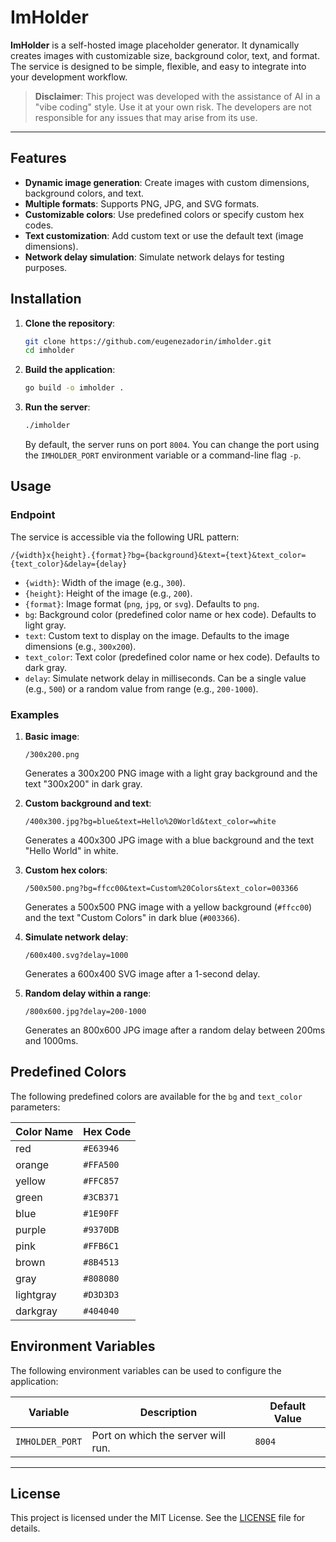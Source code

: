 # ImHolder

**ImHolder** is a self-hosted image placeholder generator. It dynamically creates images with customizable size, background color, text, and format. The service is designed to be simple, flexible, and easy to integrate into your development workflow.

> **Disclaimer**: This project was developed with the assistance of AI in a "vibe coding" style. Use it at your own risk. The developers are not responsible for any issues that may arise from its use.

---

## Features

- **Dynamic image generation**: Create images with custom dimensions, background colors, and text.
- **Multiple formats**: Supports PNG, JPG, and SVG formats.
- **Customizable colors**: Use predefined colors or specify custom hex codes.
- **Text customization**: Add custom text or use the default text (image dimensions).
- **Network delay simulation**: Simulate network delays for testing purposes.

## Installation

1. **Clone the repository**:
   ```bash
   git clone https://github.com/eugenezadorin/imholder.git
   cd imholder
   ```

2. **Build the application**:
   ```bash
   go build -o imholder .
   ```

3. **Run the server**:
   ```bash
   ./imholder
   ```
   By default, the server runs on port `8004`. You can change the port using the `IMHOLDER_PORT` environment variable or a command-line flag `-p`.

## Usage

### Endpoint

The service is accessible via the following URL pattern:

```
/{width}x{height}.{format}?bg={background}&text={text}&text_color={text_color}&delay={delay}
```

- `{width}`: Width of the image (e.g., `300`).
- `{height}`: Height of the image (e.g., `200`).
- `{format}`: Image format (`png`, `jpg`, or `svg`). Defaults to `png`.
- `bg`: Background color (predefined color name or hex code). Defaults to light gray.
- `text`: Custom text to display on the image. Defaults to the image dimensions (e.g., `300x200`).
- `text_color`: Text color (predefined color name or hex code). Defaults to dark gray.
- `delay`: Simulate network delay in milliseconds. Can be a single value (e.g., `500`) or a random value from range (e.g., `200-1000`).

### Examples

1. **Basic image**:
   ```
   /300x200.png
   ```
   Generates a 300x200 PNG image with a light gray background and the text "300x200" in dark gray.

2. **Custom background and text**:
   ```
   /400x300.jpg?bg=blue&text=Hello%20World&text_color=white
   ```
   Generates a 400x300 JPG image with a blue background and the text "Hello World" in white.

3. **Custom hex colors**:
   ```
   /500x500.png?bg=ffcc00&text=Custom%20Colors&text_color=003366
   ```
   Generates a 500x500 PNG image with a yellow background (`#ffcc00`) and the text "Custom Colors" in dark blue (`#003366`).

4. **Simulate network delay**:
   ```
   /600x400.svg?delay=1000
   ```
   Generates a 600x400 SVG image after a 1-second delay.

5. **Random delay within a range**:
   ```
   /800x600.jpg?delay=200-1000
   ```
   Generates an 800x600 JPG image after a random delay between 200ms and 1000ms.

## Predefined Colors

The following predefined colors are available for the `bg` and `text_color` parameters:

| Color Name | Hex Code  |
|------------|-----------|
| red        | `#E63946` |
| orange     | `#FFA500` |
| yellow     | `#FFC857` |
| green      | `#3CB371` |
| blue       | `#1E90FF` |
| purple     | `#9370DB` |
| pink       | `#FFB6C1` |
| brown      | `#8B4513` |
| gray       | `#808080` |
| lightgray  | `#D3D3D3` |
| darkgray   | `#404040` |

## Environment Variables

The following environment variables can be used to configure the application:

| Variable         | Description                          | Default Value |
|------------------|--------------------------------------|---------------|
| `IMHOLDER_PORT`  | Port on which the server will run.   | `8004`        |

---

## License

This project is licensed under the MIT License. See the [LICENSE](LICENSE) file for details.